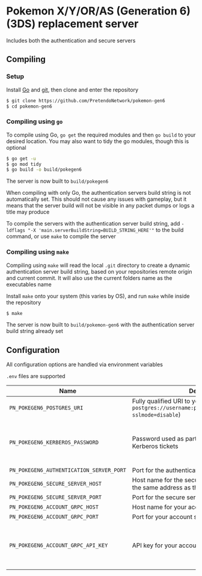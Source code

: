 # Pokemon X/Y/OR/AS (Generation 6) (3DS) replacement server
Includes both the authentication and secure servers

## Compiling

### Setup
Install [Go](https://go.dev/doc/install) and [git](https://git-scm.com/downloads), then clone and enter the repository

```bash
$ git clone https://github.com/PretendoNetwork/pokemon-gen6
$ cd pokemon-gen6
```

### Compiling using `go`
To compile using Go, `go get` the required modules and then `go build` to your desired location. You may also want to tidy the go modules, though this is optional

```bash
$ go get -u
$ go mod tidy
$ go build -o build/pokegen6
```

The server is now built to `build/pokegen6`

When compiling with only Go, the authentication servers build string is not automatically set. This should not cause any issues with gameplay, but it means that the server build will not be visible in any packet dumps or logs a title may produce

To compile the servers with the authentication server build string, add `-ldflags "-X 'main.serverBuildString=BUILD_STRING_HERE'"` to the build command, or use `make` to compile the server

### Compiling using `make`
Compiling using `make` will read the local `.git` directory to create a dynamic authentication server build string, based on your repositories remote origin and current commit. It will also use the current folders name as the executables name

Install `make` onto your system (this varies by OS), and run `make` while inside the repository

```bash
$ make
```

The server is now built to `build/pokemon-gen6` with the authentication server build string already set

## Configuration
All configuration options are handled via environment variables

`.env` files are supported

| Name                                    | Description                                                                                                            | Required                                      |
|-----------------------------------------|------------------------------------------------------------------------------------------------------------------------|-----------------------------------------------|
| `PN_POKEGEN6_POSTGRES_URI`               | Fully qualified URI to your Postgres server (Example `postgres://username:password@localhost/pokegen6?sslmode=disable`) | Yes                                           |
| `PN_POKEGEN6_KERBEROS_PASSWORD`          | Password used as part of the internal server data in Kerberos tickets                                                  | No (Default password `password` will be used) |
| `PN_POKEGEN6_AUTHENTICATION_SERVER_PORT` | Port for the authentication server                                                                                     | Yes                                           |
| `PN_POKEGEN6_SECURE_SERVER_HOST`         | Host name for the secure server (should point to the same address as the authentication server)                        | Yes                                           |
| `PN_POKEGEN6_SECURE_SERVER_PORT`         | Port for the secure server                                                                                             | Yes                                           |
| `PN_POKEGEN6_ACCOUNT_GRPC_HOST`          | Host name for your account server gRPC service                                                                         | Yes                                           |
| `PN_POKEGEN6_ACCOUNT_GRPC_PORT`          | Port for your account server gRPC service                                                                              | Yes                                           |
| `PN_POKEGEN6_ACCOUNT_GRPC_API_KEY`       | API key for your account server gRPC service                                                                           | No (Assumed to be an open gRPC API)           |